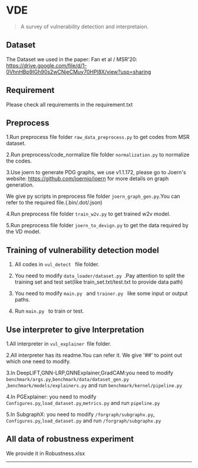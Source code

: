 # VDE

> A survey of vulnerability detection and interpretaion.

## Dataset

The Dataset we used in the paper:
Fan et al / MSR'20: https://drive.google.com/file/d/1-0VhnHBp9IGh90s2wCNjeCMuy70HPl8X/view?usp=sharing

## Requirement

Please check all requirements in the requirement.txt

## Preprocess
1.Run preprocess file folder  ```raw_data_preprocess.py``` to get codes from MSR dataset.

2.Run preprocess/code_normalize file folder ```normalization.py``` to normalize the codes.

3.Use joern to generate PDG graphs, we use v1.1.172, please go to Joern's website: https://github.com/joernio/joern for more details on graph generation.

  We give py scripts in preprocess file folder ```joern_graph_gen.py```.You can refer to the required file.(.bin/.dot/.json)
  
4.Run preprocess file folder ```train_w2v.py``` to get trained w2v model.

5.Run preprocess file folder ```joern_to_devign.py``` to get the data required by the VD model.


## Training of vulnerability detection model
1. All codes in ```vul_detect ``` file folder.
 
2. You need to modify ```data_loader/dataset.py ```.Pay attention to split the training set and test set(like train_set.txt/test.txt to provide data path)
 
3. You need to modify ```main.py ``` and ```trainer.py ``` like some input or output paths.
 
4. Run ```main.py ``` to train or test.

## Use interpreter to give Interpretation
1.All interpreter in ```vul_explainer ```file folder.

2.All interpreter has its readme.You can refer it. We give '##' to point out which one need to modify.

3.In DeepLIFT,GNN-LRP,GNNExplainer,GradCAM:you need to modify ```benchmark/args.py```,```benchmark/data/dataset_gen.py ```,```benchmark/models/explainers.py``` and run ```benchmark/kernel/pipeline.py```

4.In PGExplainer: you need to modify ```Configures.py```,```load_dataset.py```,```metrics.py``` and run ```pipeline.py```

5.In SubgraphX: you need to modify ```/forgraph/subgraphx.py```, ```Configures.py```,```load_dataset.py``` and run ```/forgraph/subgraphx.py```

## All data of robustness experiment

We provide it in Robustness.xlsx

---


